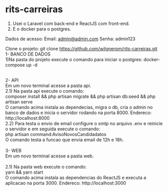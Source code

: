 # rits-carreiras
1. Usei o Laravel com back-end e ReactJS com front-end.
2. E o docker para o postgres.


Dados de acesso:
Email: admin@admin.com
Senha: admin123

Clone o projeto:
git clone https://github.com/wilgnerpm/rits-carreiras.git
</br>
1- BANCO DE DADOS
</br>
1)Na pasta do projeto execute o comando para iniciar o postgres: 
docker-compose up -d
</br></br>

2- API 
</br>
Em um novo terminal acesse a pasta api.
</br>
2.1) Na pasta api execute o comando: 
</br>
composer install && php artisan migrate  && php artisan db:seed && php artisan serve
</br>
O camando acima instala as dependecias, migra o db, cria o admin no banco de dados e inicia o servidor rodando na porta 8000. Endereco: http://localhost:8000
</br>
2.2) Para testa o envio de email configure o smtp no arquivo .env e reinicie o servidor e em seguida execute o comando:
</br>
php artisan command:AvisoNovosCandidadatos
</br>
O comando testa a funcao que envia email de 12h e 18h.
</br></br>
3- WEB </br>
Em um novo terminal acesse a pasta web.</br>
</br>
2.1) Na pasta web execute o comando:</br>
yarn && yarn start
</br>
O comando acima instala as dependencias do ReactJS e executa a aplicacao na porta 3000. Endereco: http://localhost:3000
